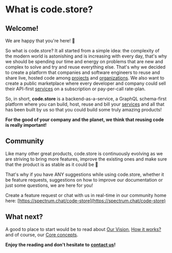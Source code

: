 # What is code.store?

## **Welcome!**

We are happy that you're here! 👋

So what is code.store? It all started from a simple idea: the complexity of the modern world is astonishing and is increasing with every day, that's why we should be spending our time and energy on problems that are new and complex to solve and try and reuse everything else. That's why we decided to create a platform that companies and software engineers to reuse and share live, hosted code among [projects](getting-started/core-concepts.md#project) and [organizations](getting-started/core-concepts.md#organization). We also want to create a public marketplace where every developer and company could sell their API-first [services](getting-started/core-concepts.md#service) on a subscription or pay-per-call rate-plan.

So, in short, **code.store** is a backend-as-a-service, a GraphQL schema-first platform where you can build, host, reuse and bill your [services](getting-started/core-concepts.md#service) and all that has been built by us so that you could build some truly amazing products!

**For the good of your company and the planet, we think that reusing code is really important!**

## **Community**

Like many other great products, code.store is continuously evolving as we are striving to bring more features, improve the existing ones and make sure that the product is as stable as it could be 🤞

That's why if you have ANY suggestions while using code.store, whether it be feature requests, suggestions on how to improve our documentation or just some questions, we are here for you!

Create a feature request or chat with us in real-time in our community home here: [https://spectrum.chat/code-store](https://spectrum.chat/code-store)

## What next?

A good to place to start would be to read about [Our Vision](our-vision.md), [How it works?](how-it-works.md) and of course, our [Core concepts](getting-started/core-concepts.md).

**Enjoy the reading and don't hesitate to** [**contact us**](https://spectrum.chat/code-store)**!**

